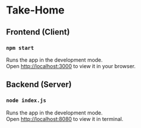 # Take-Home

## Frontend (Client)

### `npm start`

Runs the app in the development mode.\
Open [http://localhost:3000](http://localhost:3000) to view it in your browser.

## Backend (Server)

### `node index.js`

Runs the app in the development mode.\
Open [http://localhost:8080](http://localhost:8080) to view it in terminal.